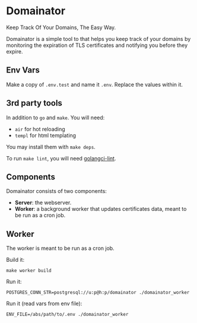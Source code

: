 # Domainator

Keep Track Of Your Domains, The Easy Way.

Domainator is a simple tool to that helps you keep track of your domains by monitoring the expiration of TLS certificates and notifying you before they expire.

## Env Vars

Make a copy of `.env.test` and name it `.env`. Replace the values within it.

## 3rd party tools

In addition to `go` and `make`. You will need:

- `air` for hot reloading
- `templ` for html templating

You may install them with `make deps`.

To run `make lint`, you will need [golangci-lint](golang.org/x/lint/golint).

## Components

Domainator consists of two components:
- **Server**: the webserver.
- **Worker**: a background worker that updates certificates data, meant to be run as a cron job.

## Worker

The worker is meant to be run as a cron job.

Build it:
```shell
make worker build
```

Run it:
```shell
POSTGRES_CONN_STR=postgresql://u:p@h:p/domainator ./domainator_worker
```

Run it (read vars from env file):
```shell
ENV_FILE=/abs/path/to/.env ./domainator_worker
```
